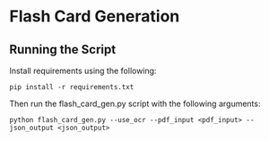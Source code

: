 # Flash Card Generation

## Running the Script

Install requirements using the following:

```
pip install -r requirements.txt
```

Then run the flash_card_gen.py script with the following arguments:

```
python flash_card_gen.py --use_ocr --pdf_input <pdf_input> --json_output <json_output>
```